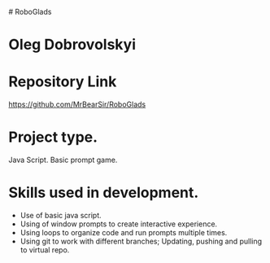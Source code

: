 <h># RoboGlads</h>

# Oleg Dobrovolskyi

# Repository Link
https://github.com/MrBearSir/RoboGlads

# Project type.
Java Script. Basic prompt game.

# Skills used in development.
<ul>
<li>Use of basic java script.</li>
<li>Using of window prompts to create interactive experience.</li>
<li>Using loops to organize code and run prompts multiple times. </li>
<li>Using git to work with different branches; Updating, pushing and pulling to virtual repo. </li>
</ul>